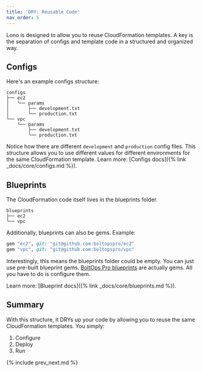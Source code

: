 ```yaml
---
title: 'DRY: Reusable Code'
nav_order: 5
---
```


Lono is designed to allow you to reuse CloudFormation templates.  A key is the separation of configs and template code in a structured and organized way.

## Configs

Here's an example configs structure:

    configs
    ├── ec2
    │   └── params
    │       ├── development.txt
    │       └── production.txt
    └── vpc
        └── params
            ├── development.txt
            └── production.txt

Notice how there are different `development` and `production` config files. This structure allows you to use different values for different environments for the same CloudFormation template.  Learn more: [Configs docs]({% link _docs/core/configs.md %}).

## Blueprints

The CloudFormation code itself lives in the blueprints folder.

    blueprints
    ├── ec2
    └── vpc

Additionally, blueprints can also be gems.  Example:

```ruby
gem "ec2", git: "git@github.com:boltopspro/ec2"
gem "vpc", git: "git@github.com:boltopspro/vpc"
```

Interestingly, this means the blueprints folder could be empty. You can just use pre-built blueprint gems. [BoltOps Pro blueprints](https://github.com/boltopspro-docs) are actually gems. All you have to do is configure them.

Learn more: [Blueprint docs]({% link _docs/core/blueprints.md %}).

## Summary

With this structure, it DRYs up your code by allowing you to reuse the same CloudFormation templates.  You simply:

1. Configure
2. Deploy
3. Run

{% include prev_next.md %}
